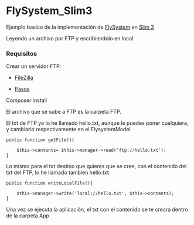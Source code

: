 # FlySystem_Slim3
Ejemplo basico de la implementación de [FlySystem](https://flysystem.thephpleague.com/) en [Slim 3](https://www.slimframework.com/)

Leyendo un archivo por FTP y escribiendolo en local

### Requisitos

Crear un servidor FTP:
  
  - [FileZilla](https://filezilla-project.org/)
  
  - [Pasos](https://informaticapc.com/guias-instalacion-programas/servidor-ftp-filezilla.php)

Composer install

El archivo que se sube a FTP es la carpeta FTP.

El txt de FTP yo lo he llamado hello.txt, aunque le puedes poner cualquiera, y cambiarlo respectivamente en el FlysystemModel

    public function getFile(){

        $this->contents= $this->manager->read('ftp://hello.txt');
    }

Lo mismo para el txt destino que quieres que se cree, con el contenido del txt del FTP, lo he llamado tambien hello.txt

    public function writeLocalFile(){
        
        $this->manager->write('local://hello.txt', $this->contents);
    }

Una vez se ejecuta la aplicación, el txt con el contenido se te creara dentro de la carpeta App
